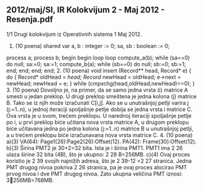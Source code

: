2012/maj/SI, IR Kolokvijum 2 - Maj 2012 - Resenja.pdf
--------------------------------------------------------------------------------


1/1
Drugi kolokvijum iz Operativnih sistema 1
Maj 2012.
1. (10 poena)
shared var
  a, b : integer := 0;
  sa, sb : boolean := 0;

process a;                  process b;
begin               begin
  loop                loop
    compute_a(b);                     while (sa==0) do null; sa:=0;
    sa:=1;                           compute_b(a);
    while (sb==0) do null; sb:=0;          sb:=1;
  end;                    end;
end;                   end;
2. (10 poena)
void insert (Record** head, Record* e) {
  do {
    Record* oldHead = *head;
    Record* newHead = oldHead;
    e->next = newHead;
    newHead = e;
  } while (cmpxchg(head,oldHead,newHead)==0);
}
3. (10 poena)
Dovoljno je, na primer, da se samo jedna vrsta (i) matrice A smesti u jedan preklop. U drugi
preklop smeštena je jedna kolona (j) matrice B. Tako se iz njih može izračunati C[i,j]. Ako se
u unutrašnjoj petlji varira j (j:=1..n), u jednoj iteraciji spoljašnje petlje dobija se jedna vrsta i
matrice C. Ova vrsta je u svom, trećem preklopu. U narednoj iteraciji spoljašnje petlje po i, u
prvi preklop biće učitana nova vrsta matrice A, u drugom preklopu biće učitavana jedna po
jedna kolona (j:=1..n) matrice B u unutrašnjoj petlji, a u trećem preklopu biće izračunavana
nova vrsta matrice C.
4. (10 poena)
a)(3) VA(64): Page1(26):Page2(26):Offset(12).
PA(42): Frame(30):Offset(12).
b)(3) Širina PMT2 je 30+2=32 bita. Ista je i širina PMT1.
 PMT1 ima 2
26
 ulaza širine 32 bita (4B), što je ukupno: 2
28
B=256MB.
c)(4) Ovaj proces koristio je 2
39
 svojih najnižih adresa, što je 2
39-12
=2
27
 stranica. Jedna PMT
drugog nivoa pokriva 2
26
 stranica, pa je ovaj proces alocirao PMT prvog nivoa i dve PMT
drugog nivoa. Zato ukupna veličina PMT iznosi: 3256MB=768MB.

